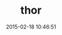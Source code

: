 ---
layout: post
title:  "thor"
repo:   "erikhuda/thor"
date:   2015-02-18 10:46:51
gemurl: http://whatisthor.com/
---
